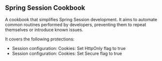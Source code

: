 ## Spring Session Cookbook
A cookbook that simplifies Spring Session development. It aims to automate common routines
performed by developers, preventing them to repeat themselves or introduce known issues.

It covers the following protections:
<ul>
<li>Session configuration: Cookies: Set HttpOnly flag to true</li>
<li>Session configuration: Cookies: Set Secure flag to true</li>
</ul>
